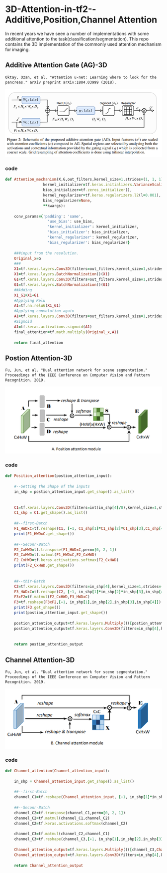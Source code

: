 # 3D-Attention-in-tf2--Additive,Position,Channel Attention
In recent years we have seen a number of implementations with some additional attention to the task(classification/segmentation). This repo contains the 3D implementation of the commonly used attention mechanism for imaging.


##  Additive Attention Gate (AG)-3D
```
Oktay, Ozan, et al. "Attention u-net: Learning where to look for the pancreas." arXiv preprint arXiv:1804.03999 (2018).

```
![dsc](https://github.com/fitushar/3D-Attention-in-tf2--Position-Channel-attention/blob/main/Figures/AG.PNG)

### code
```ruby
def Attention_mechanism(X,G,out_filters,kernel_size=1,strides=(1, 1, 1),use_bias=False,
                 kernel_initializer=tf.keras.initializers.VarianceScaling(distribution='uniform'),
                 bias_initializer=tf.zeros_initializer(),
                 kernel_regularizer=tf.keras.regularizers.l2(l=0.001),
                 bias_regularizer=None,
                 **kwargs):

    conv_params={'padding': 'same',
                   'use_bias': use_bias,
                   'kernel_initializer': kernel_initializer,
                   'bias_initializer': bias_initializer,
                   'kernel_regularizer': kernel_regularizer,
                   'bias_regularizer': bias_regularizer}

    ###input from the resolution.
    Original_x=G
    ###
    X1=tf.keras.layers.Conv3D(filters=out_filters,kernel_size=1,strides=1,**conv_params)(X)
    X1=tf.keras.layers.BatchNormalization()(X1)
    G1=tf.keras.layers.Conv3D(filters=out_filters,kernel_size=1,strides=1,**conv_params)(G)
    G1=tf.keras.layers.BatchNormalization()(G1)
    ##Adding
    X1_G1=X1+G1
    #Applying Relu
    A1=tf.nn.relu6(X1_G1)
    #Applying convolution again
    A1=tf.keras.layers.Conv3D(filters=out_filters,kernel_size=1,strides=1,**conv_params)(A1)
    #Sigmoid
    A1=tf.keras.activations.sigmoid(A1)
    final_attention=tf.math.multiply(Original_x,A1)

    return final_attention


```

## Postion Attention-3D
```
Fu, Jun, et al. "Dual attention network for scene segmentation." 
Proceedings of the IEEE Conference on Computer Vision and Pattern Recognition. 2019.
```
![dsc](https://github.com/fitushar/3D-Attention-in-tf2--Position-Channel-attention/blob/main/Figures/PA.PNG)
### code
```ruby
def Position_attention(postion_attention_input):

    #--Getting the Shape of the inputs
    in_shp = postion_attention_input.get_shape().as_list()


    C1=tf.keras.layers.Conv3D(filters=int(in_shp[4]/8),kernel_size=1,strides=(1,1,1))(postion_attention_input)
    C1_shp = C1.get_shape().as_list()

    ##--first-Batch
    F1_HWDxC=tf.reshape(C1, [-1, C1_shp[1]*C1_shp[2]*C1_shp[3],C1_shp[4]])
    print(F1_HWDxC.get_shape())

    ##--Seconr-Batch
    F2_CxHWD=tf.transpose(F1_HWDxC,perm=[0, 2, 1])
    F2_CxHWD=tf.matmul(F1_HWDxC,F2_CxHWD)
    F2_CxHWD=tf.keras.activations.softmax(F2_CxHWD)
    print(F2_CxHWD.get_shape())


    ##--thir-Batch
    C2=tf.keras.layers.Conv3D(filters=in_shp[4],kernel_size=1,strides=(1,1,1))(postion_attention_input)
    F3_HWDxC=tf.reshape(C2, [-1, in_shp[1]*in_shp[2]*in_shp[3],in_shp[4]])
    F3xF2=tf.matmul(F2_CxHWD,F3_HWDxC)
    F3=tf.reshape(F3xF2,[-1, in_shp[1],in_shp[2],in_shp[3],in_shp[4]])
    print(F3.get_shape())
    print(postion_attention_input.get_shape())
    
    postion_attention_output=tf.keras.layers.Multiply()([postion_attention_input,F3])
    postion_attention_output=tf.keras.layers.Conv3D(filters=in_shp[4],kernel_size=1,strides=(1,1,1))(postion_attention_output)


    return postion_attention_output
```

## Channel Attention-3D
```
Fu, Jun, et al. "Dual attention network for scene segmentation." 
Proceedings of the IEEE Conference on Computer Vision and Pattern Recognition. 2019.
```
![dsc](https://github.com/fitushar/3D-Attention-in-tf2--Position-Channel-attention/blob/main/Figures/CA.PNG)
### code
```ruby
def Channel_attention(Channel_attention_input):

    in_shp = Channel_attention_input.get_shape().as_list()

    ##--first-Batch
    channel_C1=tf.reshape(Channel_attention_input, [-1, in_shp[1]*in_shp[2]*in_shp[3],in_shp[4]])

    ##--Seconr-Batch
    channel_C2=tf.transpose(channel_C1,perm=[0, 2, 1])
    channel_C2=tf.matmul(channel_C1,channel_C2)
    channel_C2=tf.keras.activations.softmax(channel_C2)

    channel_C3=tf.matmul(channel_C2,channel_C1)
    channel_C3=tf.reshape(channel_C3,[-1, in_shp[1],in_shp[2],in_shp[3],in_shp[4]])

    Channel_attention_output=tf.keras.layers.Multiply()([channel_C3,Channel_attention_input])
    Channel_attention_output=tf.keras.layers.Conv3D(filters=in_shp[4],kernel_size=1,strides=(1,1,1))( Channel_attention_output)

    return Channel_attention_output

```
